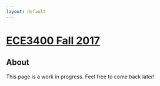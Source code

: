 ```yaml
---
layout: default
---
```


# [ECE3400 Fall 2017](https://kristinanemeth.github.io/group14/)
## About

This page is a work in progress. Feel free to come back later!


